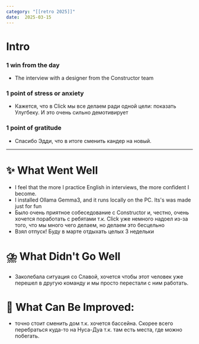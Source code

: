 ```yaml
---
category: "[[retro 2025]]"
date:  2025-03-15
---
```


# Intro
### 1 win from the day
- The interview with a designer from the Constructor team
### 1 point of stress or anxiety
- Кажется, что в Click мы все делаем ради одной цели: показать Улугбеку. И это очень сильно демотивирует
### 1 point of gratitude
- Спасибо Эдди, что в итоге сменить кандер на новый. 
---
# **✨ What Went Well**
- I feel that the more I practice English in interviews, the more confident I become. 
- I installed Ollama Gemma3, and it runs locally on the PC. Its's was made just for fun
- Было очень приятное собеседование с Constructor и, честно, очень хочется поработать с ребятами т.к. Click уже немного надоел из-за того, что мы много чего делаем, но делаем это бесцельно
- Взял отпуск! Буду в марте отдыхать целых 3 недельки


#  **⛈️ What Didn't Go Well**
- Заколебала ситуация со Славой, хочется чтобы этот человек уже перешел в другую команду и мы просто перестали с ним работать.


# **💫 What Can Be Improved**:

- точно стоит сменить дом т.к. хочется бассейна. Скорее всего перебраться куда-то на Нуса-Дуа т.к. там есть места, где можно побегать. 
